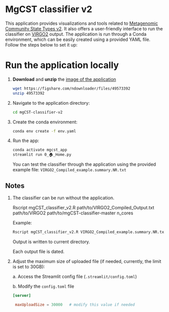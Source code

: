 # MgCST classifier v2

This application provides visualizations and tools related to [Metagenomic Community State Types v2](). It also offers a user-friendly interface to run the classifier on [VIRGO2]() output. The application is run through a Conda environment, which can be easily created using a provided YAML file. Follow the steps below to set it up:

# Run the application locally

1. **Download** and **unzip** the [image of the application](https://figshare.com/ndownloader/files/49573392)
   ```bash
   wget https://figshare.com/ndownloader/files/49573392
   unzip 49573392
   ```
   
2. Navigate to the application directory:
    ```bash
    cd mgCST-classifier-v2
    ```
    
3. Create the conda environment:
    ```bash
    conda env create -f env.yaml
    ```
4. Run the app:
    ```bash
    conda activate mgcst_app
    streamlit run 0_🏠_Home.py
    ```

    You can test the classifier through the application using the provided example file: ```VIRGO2_Compiled_example.summary.NR.txt```

## Notes

1. The classifier can be run without the application.
   
   Rscript mgCST_classifier_v2.R path/to/VIRGO2_Compiled_Output.txt path/to/VIRGO2 path/to/mgCST-classifier-master n_cores
   
   Example:
   ```bash
   Rscript mgCST_classifier_v2.R VIRGO2_Compiled_example.summary.NR.txt ./VIRGO2 ./mgCST-classifier-master 4
   ```
   Output is written to current directory.

   Each output file is dated.

3. Adjust the maximum size of uploaded file (if needed, currently, the limit is set to 30GB):

   a. Access the Streamlit config file (```.streamlit/config.toml```)

   b. Modify the ```config.toml``` file
   ```toml
   [server]

    maxUploadSize = 30000   # modify this value if needed
   ```
